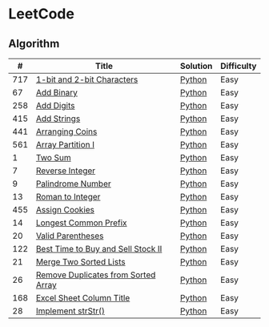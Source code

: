 # LeetCode

## Algorithm  

\# | Title         | Solution | Difficulty  
-- | ------------- | -------- | ----------  
717 | [1-bit and 2-bit Characters](https://leetcode.com/problems/1-bit-and-2-bit-characters/) | [Python](./algorithms/python/1BitAnd2BitCharacters.py) | Easy
67 | [Add Binary](https://leetcode.com/problems/add-binary/) | [Python](./algorithms/python/AddBinary.py) | Easy
258 | [Add Digits](https://leetcode.com/problems/add-digits/) | [Python](./algorithms/python/AddDigits.py) | Easy
415 | [Add Strings](https://leetcode.com/problems/add-strings/) | [Python](./algorithms/python/AddStrings.py) | Easy
441 | [Arranging Coins](https://leetcode.com/problems/arranging-coins/) | [Python](./algorithms/python/ArrangingCoins.py) | Easy
561 | [Array Partition I](https://leetcode.com/problems/array-partition-i/) | [Python](./algorithms/python/ArrayPartitionI.py) | Easy
1 | [Two Sum](https://leetcode.com/problems/two-sum/) | [Python](./algorithms/python/TwoSum.py) | Easy
7 | [Reverse Integer](https://leetcode.com/problems/reverse-integer/) | [Python](./algorithms/python/ReverseInteger.py) | Easy
9 | [Palindrome Number](https://leetcode.com/problems/palindrome-number/) | [Python](./algorithms/python/PalindromeNumber.py) | Easy
13 | [Roman to Integer](https://leetcode.com/problems/roman-to-integer/) | [Python](./algorithms/python/RomanToInteger.py) | Easy
455 | [Assign Cookies](https://leetcode.com/problems/assign-cookies/) | [Python](./algorithms/python/AssignCookies.py) | Easy
14 | [Longest Common Prefix](https://leetcode.com/problems/longest-common-prefix/) | [Python](./algorithms/python/LongestCommonPrefix.py) | Easy
20 | [Valid Parentheses](https://leetcode.com/problems/valid-parentheses/) | [Python](./algorithms/python/ValidParentheses.py) | Easy
122 | [Best Time to Buy and Sell Stock II](https://leetcode.com/problems/best-time-to-buy-and-sell-stock-ii/) | [Python](./algorithms/python/BestTimeToBuyAndSellStockII.py) | Easy
21 | [Merge Two Sorted Lists](https://leetcode.com/problems/merge-two-sorted-lists/) | [Python](./algorithms/python/MergeTwoSortedLists.py) | Easy
26 | [Remove Duplicates from Sorted Array](https://leetcode.com/problems/remove-duplicates-from-sorted-array/) | [Python](./algorithms/python/RemoveDuplicatesFromSortedArray.py) | Easy
168 | [Excel Sheet Column Title](https://leetcode.com/problems/excel-sheet-column-title/) | [Python](./algorithms/python/ExcelSheetColumnTitle.py) | Easy
28 | [Implement strStr()](https://leetcode.com/problems/implement-strstr/) | [Python](./algorithms/python/ImplementStrstr.py) | Easy
